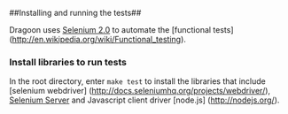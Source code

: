  ##Installing and running the tests##

Dragoon uses [Selenium 2.0]( http://docs.seleniumhq.org/projects/webdriver/) to automate the [functional tests] (http://en.wikipedia.org/wiki/Functional_testing). 

### Install libraries to run tests ###

In the root directory, enter `make test` to install the libraries that include [selenium webdriver] (http://docs.seleniumhq.org/projects/webdriver/), [Selenium Server](http://docs.seleniumhq.org/download/) and Javascript client driver [node.js] (http://nodejs.org/).
